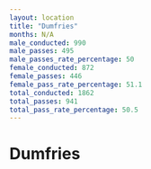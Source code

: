 ```yaml
---
layout: location
title: "Dumfries"
months: N/A
male_conducted: 990
male_passes: 495
male_passes_rate_percentage: 50
female_conducted: 872
female_passes: 446
female_pass_rate_percentage: 51.1
total_conducted: 1862
total_passes: 941
total_pass_rate_percentage: 50.5
---
```


# Dumfries
